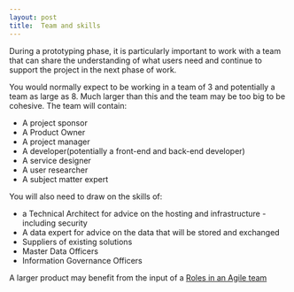 ```yaml
---
layout: post
title:  Team and skills        
---
```


During a prototyping phase, it is particularly important to work with a team that can share the understanding of what users need and continue to support the project in the next phase of work. 

 

You would normally expect to be working in a team of 3 and potentially a team as large as 8. Much larger than this and the team may be too big to be cohesive. The team will contain:



<ul>
<li>A project sponsor</li>
<li>A Product Owner</li>
<li>A project manager</li>
<li>A developer(potentially a front-end and back-end developer)</li>
<li>A service designer</li>
<li>A user researcher</li>
<li>A subject matter expert</li>
</ul>


You will also need to draw on the skills of:



<ul>
<li>a Technical Architect for advice on the hosting and infrastructure - including security</li>
<li>A data expert for advice on the data that will be stored and exchanged</li>
<li>Suppliers of existing solutions </li>
<li>Master Data Officers</li>
<li>Information Governance Officers </li>
</ul>
A larger product may benefit from the input of a <a class="c6" href="https://www.google.com/url?q=https://docs.google.com/a/hackney.gov.uk/document/d/1GP5R00bBdxKTEcdOS-8Yk-AkwcxCG8uQHEC39RKiYz0/edit?usp%3Dsharing&amp;sa=D&amp;ust=1496573525656000&amp;usg=AFQjCNH9jxr0RxeBPO-l728j4Y3zIwUsnA">Roles in an Agile team</a></span></p></td></tr></tbody></table>